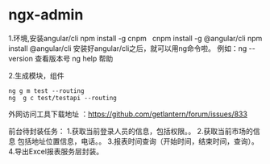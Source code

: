 

# ngx-admin
1.环境,安装angular/cli
npm install -g cnpm  
cnpm install -g @angular/cli
npm install @angular/cli
安装好angular/cli之后，就可以用ng命令啦。
例如：ng --version 查看版本号
ng help 帮助

2.生成模块，组件
```
ng g m test --routing
ng  g c test/testapi --routing
```
外网访问工具下载地址 ：https://github.com/getlantern/forum/issues/833

前台待封装任务：
  1.获取当前登录人员的信息，包括权限。。
  2.获取当前市场的信息 包括地址位置信息，电话。。
  3.报表时间查询（开始时间，结束时间，查询）。
  4.导出Excel报表服务层封装。
